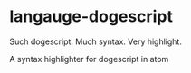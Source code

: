 # langauge-dogescript

Such dogescript. Much syntax. Very highlight.

A syntax highlighter for dogescript in atom
